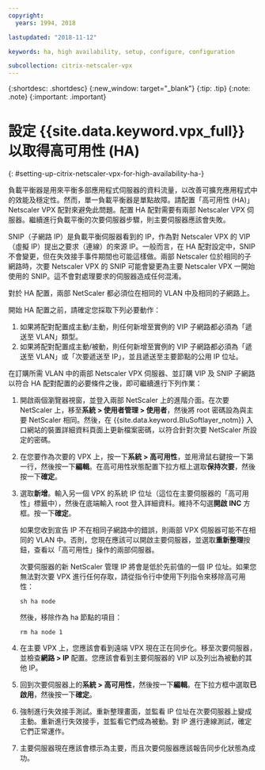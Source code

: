 ```yaml
---
copyright:
  years: 1994, 2018

lastupdated: "2018-11-12"

keywords: ha, high availability, setup, configure, configuration

subcollection: citrix-netscaler-vpx
---
```


{:shortdesc: .shortdesc}
{:new_window: target="_blank"}
{:tip: .tip}
{:note: .note}
{:important: .important}

# 設定 {{site.data.keyword.vpx_full}} 以取得高可用性 (HA)
{: #setting-up-citrix-netscaler-vpx-for-high-availability-ha-}

負載平衡器是用來平衡多部應用程式伺服器的資料流量，以改善可擴充應用程式中的效能及穩定性。然而，單一負載平衡器是單點故障。請配置「高可用性 (HA)」Netscaler VPX 配對來避免此問題。配置 HA 配對需要有兩部 Netscaler VPX 伺服器。繼續進行負載平衡的次要伺服器步驟，則主要伺服器應該會失敗。

SNIP（子網路 IP）是負載平衡伺服器看到的 IP，作為對 Netscaler VPX 的 VIP（虛擬 IP）提出之要求（連線）的來源 IP。一般而言，在 HA 配對設定中，SNIP 不會變更，但在失效接手事件期間也可能這樣做。兩部 Netscaler 位於相同的子網路時，次要 Netscaler VPX 的 SNIP 可能會變更為主要 Netscaler VPX 一開始使用的 SNIP。這不會對處理要求的伺服器造成任何混淆。

對於 HA 配置，兩部 NetScaler 都必須位在相同的 VLAN 中及相同的子網路上。

開始 HA 配置之前，請確定您採取下列必要動作：

1. 如果將配對配置成主動/主動，則任何新增至實例的 VIP 子網路都必須為「遞送至 VLAN」類型。
2. 如果將配對配置成主動/被動，則任何新增至實例的 VIP 子網路都必須為「遞送至 VLAN」或「次要遞送至 IP」，並且遞送至主要節點的公用 IP 位址。

在訂購所需 VLAN 中的兩部 Netscaler VPX 伺服器、並訂購 VIP 及 SNIP 子網路以符合 HA 配對配置的必要條件之後，即可繼續進行下列作業：

1. 開啟兩個瀏覽器視窗，並登入兩部 NetScaler 上的進階介面。在次要 NetScaler 上，移至**系統 > 使用者管理 > 使用者**，然後將 root 密碼設為與主要 NetScaler 相同。然後，在 {{site.data.keyword.BluSoftlayer_notm}} 入口網站的裝置詳細資料頁面上更新檔案密碼，以符合針對次要 NetScaler 所設定的密碼。

2. 在您要作為次要的 VPX 上，按一下**系統 > 高可用性**，並用滑鼠右鍵按一下第一行，然後按一下**編輯**。在高可用性狀態配置下拉方框上選取**保持次要**，然後按一下**確定**。

3. 選取**新增**。輸入另一個 VPX 的系統 IP 位址（這位在主要伺服器的「高可用性」標籤中），然後在底端輸入 root 登入詳細資料。維持不勾選**開啟 INC** 方框。按一下**確定**。

	如果您收到宣告 IP 不在相同子網路中的錯誤，則兩部 VPX 伺服器可能不在相同的 VLAN 中。否則，您現在應該可以開啟主要伺服器，並選取**重新整理**按鈕，查看以「高可用性」操作的兩部伺服器。

	次要伺服器的新 NetScaler 管理 IP 將會是低於先前值的一個 IP 位址。如果您無法對次要 VPX 進行任何存取，請從指令行中使用下列指令來移除高可用性：

	`sh ha node`

	然後，移除作為 ha 節點的項目：

	`rm ha node 1`

4. 在主要 VPX 上，您應該會看到遠端 VPX 現在正在同步化。移至次要伺服器，並檢查**網路 > IP** 配置。您應該會看到主要伺服器的 VIP 以及列出為被動的其他 IP。

6. 回到次要伺服器上的**系統 > 高可用性**，然後按一下**編輯**。在下拉方框中選取**已啟用**，然後按一下**確定**。

7. 強制進行失效接手測試。重新整理畫面，並監看 IP 位址在次要伺服器上變成主動。重新進行失效接手，並監看它們成為被動。對 IP 進行連線測試，確定它們正常運作。

8. 主要伺服器現在應該會標示為主要，而且次要伺服器應該報告同步化狀態為成功。
